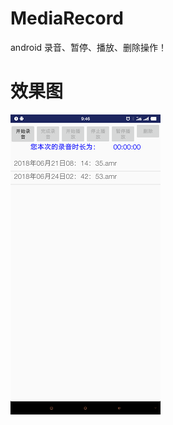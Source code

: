 # MediaRecord
android 录音、暂停、播放、删除操作！
# 效果图
![](https://github.com/jinhuizxc/MediaRecord/blob/master/img/img1.png)
